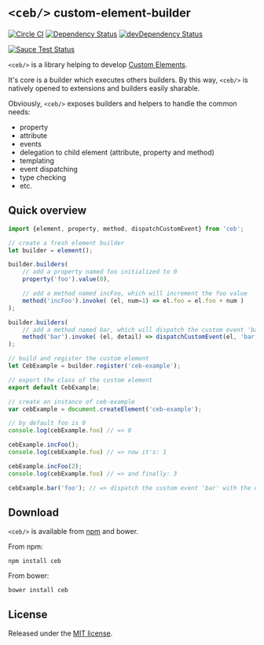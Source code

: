 # `<ceb/>` <small>custom-element-builder</small>

[![Circle CI](https://circleci.com/gh/tmorin/ceb.svg?style=svg)](https://circleci.com/gh/tmorin/ceb)
[![Dependency Status](https://david-dm.org/tmorin/ceb.svg)](https://david-dm.org/tmorin/ceb)
[![devDependency Status](https://david-dm.org/tmorin/ceb/dev-status.svg)](https://david-dm.org/tmorin/ceb#info=devDependencies)

[![Sauce Test Status](https://saucelabs.com/browser-matrix/customelementbuilder.svg)](https://saucelabs.com/u/customelementbuilder)

`<ceb/>` is a library helping to develop [Custom Elements](http://www.w3.org/TR/custom-elements/).

It's core is a builder which executes others builders.
By this way, `<ceb/>` is natively opened to extensions and builders easily sharable. 

Obviously, `<ceb/>` exposes builders and helpers to handle the common needs:

- property
- attribute
- events
- delegation to child element (attribute, property and method)
- templating
- event dispatching
- type checking
- etc.

## Quick overview

```javascript
import {element, property, method, dispatchCustomEvent} from 'ceb';

// create a fresh element builder
let builder = element();

builder.builders(
    // add a property named foo initialized to 0
    property('foo').value(0),

    // add a method named incFoo, which will increment the foo value
    method('incFoo').invoke( (el, num=1) => el.foo = el.foo + num )
);

builder.builders(
    // add a method named bar, which will dispatch the custom event 'bar' when invoked
    method('bar').invoke( (el, detail) => dispatchCustomEvent(el, 'bar', {detail}) )
);

// build and register the custom element 
let CebExample = builder.register('ceb-example');

// export the class of the custom element
export default CebExample;
```

```javascript
// create an instance of ceb-example
var cebExample = document.createElement('ceb-example');

// by default foo is 0
console.log(cebExample.foo) // => 0

cebExample.incFoo();
console.log(cebExample.foo) // => now it's: 1

cebExample.incFoo(2);
console.log(cebExample.foo) // => and finally: 3

cebExample.bar('foo'); // => dispatch the custom event 'bar' with the detail 'foo'
```

## Download

`<ceb/>` is available from 
[npm](https://www.npmjs.com/package/ceb)
and bower.

From npm:
```shell
npm install ceb
```

From bower:
```shell
bower install ceb
```

## License

Released under the [MIT license](http://opensource.org/licenses/MIT).
